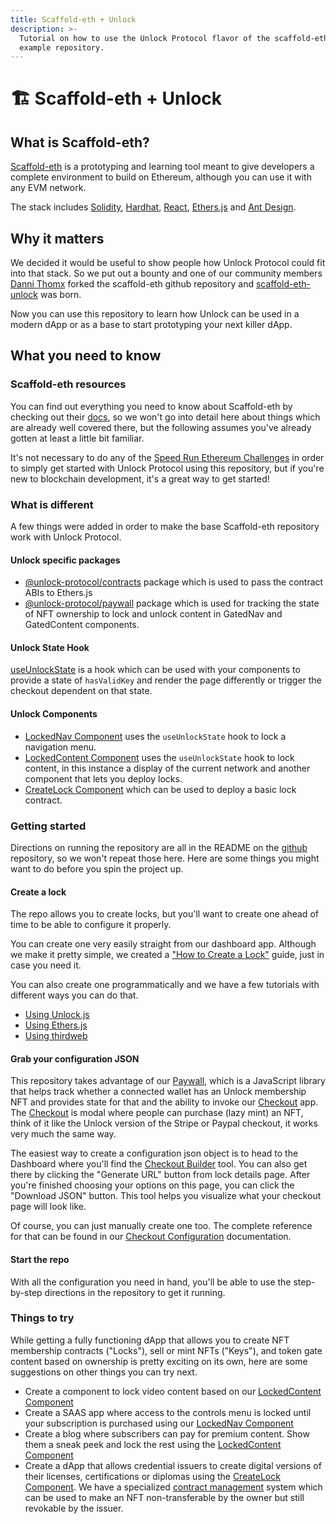 ```yaml
---
title: Scaffold-eth + Unlock
description: >-
  Tutorial on how to use the Unlock Protocol flavor of the scaffold-eth
  example repository.
---
```


# 🏗 Scaffold-eth + Unlock

## What is Scaffold-eth?

[Scaffold-eth](https://docs.scaffoldeth.io/scaffold-eth/) is a prototyping and learning tool meant to give developers a complete environment to build on Ethereum, although you can use it with any EVM network.

The stack includes [Solidity](https://docs.soliditylang.org/), [Hardhat](https://hardhat.org/), [React](https://reactjs.org/), [Ethers.js](https://docs.ethers.io/) and [Ant Design](https://ant.design/).

## Why it matters

We decided it would be useful to show people how Unlock Protocol could fit into that stack. So we put out a bounty and one of our community members [Danni Thomx](https://x.com/dannithomx) forked the scaffold-eth github repository and [scaffold-eth-unlock](https://github.com/unlock-protocol/scaffold-eth-unlock) was born.

Now you can use this repository to learn how Unlock can be used in a modern dApp or as a base to start prototyping your next killer dApp.

## What you need to know

### Scaffold-eth resources

You can find out everything you need to know about Scaffold-eth by checking out
their [docs](https://docs.scaffoldeth.io/), so we won't go into detail here about things which are already well covered there, but the following assumes you've already gotten at least a little bit familiar.

It's not necessary to do any of the [Speed Run Ethereum Challenges](https://docs.scaffoldeth.io/scaffold-eth/challenges/about-these-challenges) in order to simply get started with Unlock Protocol using this repository, but if you're new to blockchain development, it's a great way to get started!

### What is different

A few things were added in order to make the base Scaffold-eth repository work with Unlock Protocol.

#### Unlock specific packages

- [@unlock-protocol/contracts](https://www.npmjs.com/package/@unlock-protocol/contracts) package which is used to pass the contract ABIs to Ethers.js
- [@unlock-protocol/paywall](https://www.npmjs.com/package/@unlock-protocol/paywall) package which is used for tracking the state of NFT ownership to lock and unlock content in GatedNav and GatedContent components.

#### Unlock State Hook

[useUnlockState](https://github.com/unlock-protocol/scaffold-eth-unlock/blob/master/packages/react-app/src/hooks/useUnlockState.js) is a hook which can be used with your components to provide a state of `hasValidKey` and render the page differently or trigger the checkout dependent on that state.

#### Unlock Components

- [LockedNav Component](https://github.com/unlock-protocol/scaffold-eth-unlock/blob/master/packages/react-app/src/components/LockedNav.jsx) uses the `useUnlockState` hook to lock a navigation menu.
- [LockedContent Component](https://github.com/unlock-protocol/scaffold-eth-unlock/blob/master/packages/react-app/src/components/LockedContent.jsx) uses the `useUnlockState` hook to lock content, in this instance a display of the current network and another component that lets you deploy locks.
- [CreateLock Component](https://github.com/unlock-protocol/scaffold-eth-unlock/blob/master/packages/react-app/src/components/CreateLock.jsx) which can be used to deploy a basic lock contract.

### Getting started

Directions on running the repository are all in the README on the [github](https://github.com/unlock-protocol/scaffold-eth-unlock) repository, so we won't repeat those here. Here are some things you might want to do before you spin the project up.

#### Create a lock

The repo allows you to create locks, but you'll want to create one ahead of time to be able to configure it properly.

You can create one very easily straight from our dashboard app. Although we make it pretty simple, we created a ["How to Create a Lock"](https://unlock-protocol.com/guides/how-to-create-a-lock/) guide, just in case you need it.

You can also create one programmatically and we have a few tutorials with different ways you can do that.

- [Using Unlock.js](https://docs.unlock-protocol.com/tools/unlock.js#using-walletservice-to-deploy-a-lock)
- [Using Ethers.js](/tutorials/smart-contracts/ethers#deploying-new-membership-contract)
- [Using thirdweb](/tutorials/misc/thirdweb)

#### Grab your configuration JSON

This repository takes advantage of our [Paywall](/tools/checkout/paywall/), which is a JavaScript library that helps track whether a connected wallet has an Unlock membership NFT and provides state for that and the ability to invoke our [Checkout](/tools/checkout/) app. The [Checkout](/tools/checkout/) is modal where people can purchase (lazy mint) an NFT, think of it like the Unlock version of the Stripe or Paypal checkout, it works very much the same way.

The easiest way to create a configuration json object is to head to the Dashboard where you'll find the [Checkout Builder](https://app.unlock-protocol.com/locks/checkout-urlDashboard) tool. You can also get there by clicking the "Generate URL" button from lock details page. After you're finished choosing your options on this page, you can click the "Download JSON" button. This tool helps you visualize what your checkout page will look like.

Of course, you can just manually create one too. The complete reference for that can be found in our [Checkout Configuration](/tools/checkout/configuration) documentation.

#### Start the repo

With all the configuration you need in hand, you'll be able to use the step-by-step directions in the repository to get it running.

### Things to try

While getting a fully functioning dApp that allows you to create NFT membership contracts ("Locks"), sell or mint NFTs ("Keys"), and token gate content based on ownership is pretty exciting on its own, here are some suggestions on other things you can try next.

- Create a component to lock video content based on our [LockedContent Component](https://github.com/unlock-protocol/scaffold-eth-unlock/blob/master/packages/react-app/src/components/LockedContent.jsx)
- Create a SAAS app where access to the controls menu is locked until your subscription is purchased using our [LockedNav Component](https://github.com/unlock-protocol/scaffold-eth-unlock/blob/master/packages/react-app/src/components/LockedNav.jsx)
- Create a blog where subscribers can pay for premium content. Show them a sneak peek and lock the rest using the [LockedContent Component](https://github.com/unlock-protocol/scaffold-eth-unlock/blob/master/packages/react-app/src/components/LockedContent.jsx)
- Create a dApp that allows credential issuers to create digital versions of their licenses, certifications or diplomas using the [CreateLock Component](https://github.com/unlock-protocol/scaffold-eth-unlock/blob/master/packages/react-app/src/components/CreateLock.jsx). We have a specialized [contract management](/core-protocol/public-lock/access-control) system which can be used to make an NFT non-transferable by the owner but still revokable by the issuer.
